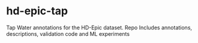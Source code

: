 # hd-epic-tap
Tap Water annotations for the HD-Epic dataset. Repo Includes annotations, descriptions, validation code and ML experiments
